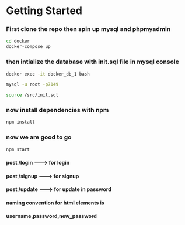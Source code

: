 # Getting Started
### First clone the repo then spin up mysql and phpmyadmin
```bash 
cd docker
docker-compose up
```
### then intialize the database with init.sql file in mysql console
```bash
docker exec -it docker_db_1 bash
```
```bash
mysql -u root -p7149
```
```bash
source /src/init.sql
```
### now install dependencies with npm 
```bash
npm install
```
### now we are good to go 
```bash
npm start 
```

#### post /login  ---> for login
#### post /signup ---> for signup
#### post /update ---> for update in password

#### naming convention for html elements is
#### username,password,new_password
